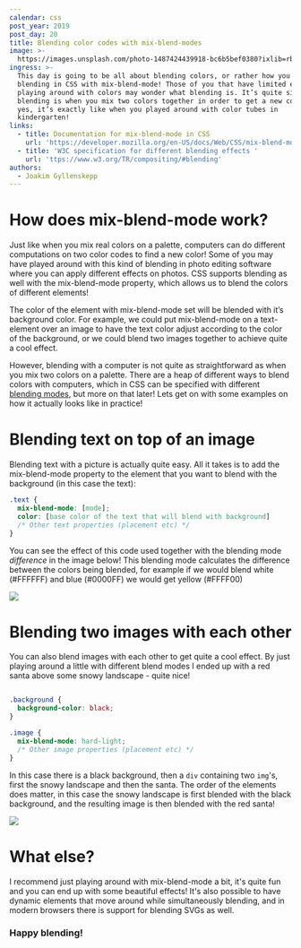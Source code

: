 ```yaml
---
calendar: css
post_year: 2019
post_day: 20
title: Blending color codes with mix-blend-modes
image: >-
  https://images.unsplash.com/photo-1487424439918-bc6b5bef0380?ixlib=rb-1.2.1&ixid=eyJhcHBfaWQiOjEyMDd9&auto=format&fit=crop&w=2691&q=80
ingress: >-
  This day is going to be all about blending colors, or rather how you can do
  blending in CSS with mix-blend-mode! Those of you that have limited experience
  playing around with colors may wonder what blending is. It’s quite simple,
  blending is when you mix two colors together in order to get a new color - and
  yes, it’s exactly like when you played around with color tubes in
  kindergarten!
links:
  - title: Documentation for mix-blend-mode in CSS
    url: 'https://developer.mozilla.org/en-US/docs/Web/CSS/mix-blend-mode'
  - title: 'W3C specification for different blending effects '
    url: 'ttps://www.w3.org/TR/compositing/#blending'
authors:
  - Joakim Gyllenskepp
---
```

# How does mix-blend-mode work?
Just like when you mix real colors on a palette, computers can do different computations on two color codes to find a new color! Some of you may have played around with this kind of blending in photo editing software where you can apply different effects on photos. CSS supports blending as well with the mix-blend-mode property, which allows us to blend the colors of different elements! 

The color of the element with mix-blend-mode set will be blended with it’s background color. For example, we could put mix-blend-mode on a text-element over an image to have the text color adjust according to the color of the background, or we could blend two images together to achieve quite a cool effect.

However, blending with a computer is not quite as straightforward as when you mix two colors on a palette. There are a heap of different ways to blend colors with computers, which in CSS can be specified with different [blending modes](https://developer.mozilla.org/en-US/docs/Web/CSS/mix-blend-mode), but more on that later! 
Lets get on with some examples on how it actually looks like in practice! 


# Blending text on top of an image
Blending text with a picture is actually quite easy. All it takes is to add the mix-blend-mode property to the element that you want to blend with the background (in this case the text):

``` CSS
.text {
  mix-blend-mode: [mode];
  color: [base color of the text that will blend with background]
  /* Other text properties (placement etc) */
}
```
You can see the effect of this code used together with the blending mode *difference* in the image below! This blending mode calculates the difference between the colors being blended, for example if we would blend white (#FFFFFF) and blue (#0000FF) we would get yellow (#FFFF00)

<img class="wide-image" src="https://i.ibb.co/JjJ0Vsf/css-christmas-textpic.png" />


# Blending two images with each other
You can also blend images with each other to get quite a cool effect. By just playing around a little with different blend modes I ended up with a red santa above some snowy landscape - quite nice!

``` CSS

.background {
  background-color: black;
}

.image {
  mix-blend-mode: hard-light;
  /* Other image properties (placement etc) */
}
```

In this case there is a black background, then a `div` containing two `img`'s, first the snowy landscape and then the santa. The order of the elements does matter, in this case the snowy landscape is first blended with the black background, and the resulting image is then blended with the red santa!

<img class="wide-image" src="https://i.ibb.co/vLhNgvN/css-christmas-picpic.png" />

# What else?
I recommend just playing around with mix-blend-mode a bit, it's quite fun and you can end up with some beautiful effects! It's also possible to have dynamic elements that move around while simultaneously blending, and in modern browsers there is support for blending SVGs as well. 

### Happy blending!
